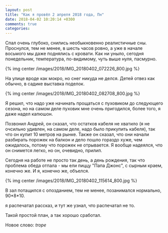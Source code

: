 ```yaml
---
layout: post
title: "Как я провёл 2 апреля 2018 года, Пн"
date: 2018-04-02 10:20:14 +0300
comments: true
categories: 
---
```

Спал очень глубоко, снились необыкновенно реалистичные сны. Проснулся, тем не менее, в шесть часов ровно, а уже в начале восьмого мы даже поднялись с кровати. Как ни уныло, сегодня понедельник, температура, по-видимому, чуть выше нуля, пасмурно.

{% img center /images/2018/IMG_20180402_072226_800.jpg %}

На улице вроде как мокро, но снег никуда не делся. Детей отвез как обычно, в садике выставка поделок.

{% img center /images/2018/IMG_20180402_082708_800.jpg %}

Я решил, что надо уже начинать прощаться с пуховиком до следующего сезона, но на самом деле пуховик мне очень пригодился, более того, я даже надел капюшон.

Позвонил Андрей, он сказал, что остатков кабеля не хватило (я не очсильно удивлен, на самом деле, надо было прикупить кабеля), так что он купит 10 метров на рынке. Также он сказал, что они начали разбирать порожек на балкон и дело пошло гораздо хуже, чем ожидалось, потому что порожек не отрывается. Я вообще надеялся, что он снимется легко, но он, очевидно, прилип. 

Сегодня на работе не просто так день, а день рождения, так что проблема обеда отпала - мы ели пиццу "Папа Джонс", с сырным краем, конечно же. И я, конечно же, объелся.

{% img center /images/2018/IMG_20180402_115614_800.jpg %}

В зал потащился с опозданием, тем не менее, позанимался нормально, 90\*8\*10.

я распечатал рассказ, и тут же узнал, что распечатал не то.

Такой простой план, а так хорошо сработал.

Новое слово: *trope*